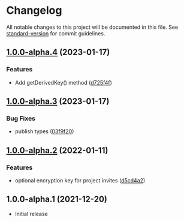 # Changelog

All notable changes to this project will be documented in this file. See [standard-version](https://github.com/conventional-changelog/standard-version) for commit guidelines.

## [1.0.0-alpha.4](https://github.com/digidem/mapeo-crypto/compare/v1.0.0-alpha.3...v1.0.0-alpha.4) (2023-01-17)


### Features

* Add getDerivedKey() method ([d725f4f](https://github.com/digidem/mapeo-crypto/commit/d725f4fa3be0007052f7cb9418b87bdde77718b1))

## [1.0.0-alpha.3](https://github.com/digidem/mapeo-crypto/compare/v1.0.0-alpha.2...v1.0.0-alpha.3) (2023-01-17)


### Bug Fixes

* publish types ([03f9f20](https://github.com/digidem/mapeo-crypto/commit/03f9f20f1cf4a85b0f3f0fa443caecc3307178f4))

## [1.0.0-alpha.2](https://github.com/digidem/mapeo-crypto/compare/v1.0.0-alpha.1...v1.0.0-alpha.2) (2022-01-11)


### Features

* optional encryption key for project invites ([d5cd4a2](https://github.com/digidem/mapeo-crypto/commit/d5cd4a2da9b73a163a2db522a876bb63ae24fa93))

## 1.0.0-alpha.1 (2021-12-20)

- Initial release
